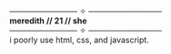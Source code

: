 ──────────── ✧ ─────────────<br>
<strong>meredith // 21 // she</strong><br>
──────────── ✧ ─────────────<br>
i poorly use html, css, and javascript.
